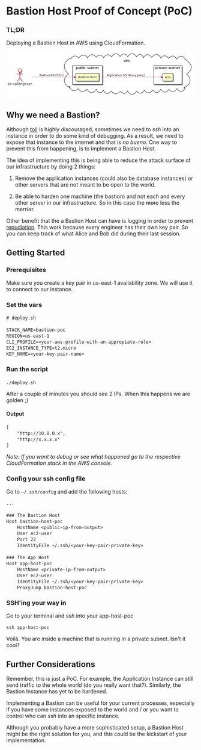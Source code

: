 # Bastion Host Proof of Concept (PoC)

### TL;DR
Deploying a Bastion Host in AWS using CloudFormation.

![overview](./docs/diagram.png)

## Why we need a Bastion?

Although [toil](https://cloud.google.com/blog/products/management-tools/identifying-and-tracking-toil-using-sre-principles)
is highly discouraged, sometimes we need to _ssh_ into an instance in order to
do some kind of debugging. As a result, we need to expose that instance to
the internet and that is _no bueno_. One way to prevent this from happening, is
to implement a Bastion Host.

The idea of implementing this is being able to reduce the attack surface of our
infrastructure by doing 2 things:

1. Remove the application instances (could also be database instances) or other
servers that are not meant to be open to the world.

2. Be able to harden one machine (the bastion) and not
each and every other server in our infrastructure. So in this case the ~~more~~
less the merrier.

Other benefit that the a Bastion Host can have is logging in order to prevent
[repudiation](https://searchsecurity.techtarget.com/definition/nonrepudiation).
This work because every engineer has their own key pair. So you can keep track
of what Alice and Bob did during their last session.

## Getting Started

### Prerequisites
Make sure you create a key pair in us-east-1 availability zone. We will use it
to connect to our instance.

### Set the vars

```
# deploy.sh

STACK_NAME=bastion-poc
REGION=us-east-1
CLI_PROFILE=<your-aws-profile-with-an-appropiate-role>
EC2_INSTANCE_TYPE=t2.micro
KEY_NAME=<your-key-pair-name>
```

### Run the script
```
./deploy.sh
```
After a couple of minutes you should see 2 IPs. When this happens we are golden
;)

#### Output
```
[
    "http://10.0.0.x",
    "http://x.x.x.x"
]

```

*Note: If you want to debug or see what happened go to the respective
CloudFormation stack in the AWS console.*

### Config your ssh config file

Go to ```~/.ssh/config``` and add the following hosts:
```
...

### The Bastion Host
Host bastion-host-poc
    HostName <public-ip-from-output>
    User ec2-user
    Port 22
    IdentityFile ~/.ssh/<your-key-pair-private-key>

### The App Host
Host app-host-poc
    HostName <private-ip-from-output>
    User ec2-user
    IdentityFile ~/.ssh/<your-key-pair-private-key>
    ProxyJump bastion-host-poc
```

### SSH'ing your way in
Go to your terminal and _ssh_ into your app-host-poc
```
ssh app-host-poc
```

Voilà. You are inside a machine that is running in a private subnet. Isn't it
cool?

## Further Considerations
Remember, this is just a PoC. For example, the Application Instance
can still send traffic to the whole world (do you really want that?).
Similarly, the Bastion Instance has yet to be hardened.

Implementing a Bastion can be useful for your current processes, especially if
you have some instances exposed to the world and / or you want to control
who can _ssh_ into an specific instance.

Although you probably have a more sophisticated setup, a Bastion Host might be
the right solution for you, and this could be the kickstart of your
implementation.
